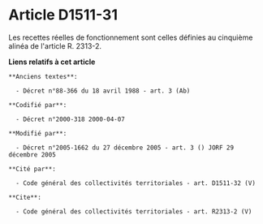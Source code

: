 # Article D1511-31

Les recettes réelles de fonctionnement sont celles définies au cinquième alinéa de l'article R. 2313-2.

**Liens relatifs à cet article**

	**Anciens textes**:

	  - Décret n°88-366 du 18 avril 1988 - art. 3 (Ab)

	**Codifié par**:

	  - Décret n°2000-318 2000-04-07

	**Modifié par**:

	  - Décret n°2005-1662 du 27 décembre 2005 - art. 3 () JORF 29 décembre 2005

	**Cité par**:

	  - Code général des collectivités territoriales - art. D1511-32 (V)

	**Cite**:

	  - Code général des collectivités territoriales - art. R2313-2 (V)
